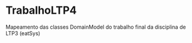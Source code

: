 TrabalhoLTP4
============

Mapeamento das classes DomainModel do trabalho final da disciplina de LTP3  (eatSys)
